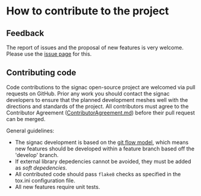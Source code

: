 # How to contribute to the project

## Feedback

The report of issues and the proposal of new features is very welcome.
Please use the [issue page](https://github.com/glotzerlab/signac/issues) for this.

## Contributing code

Code contributions to the signac open-source project are welcomed via pull requests on GitHub.
Prior any work you should contact the signac developers to ensure that the planned development meshes well with the directions and standards of the project.
All contributors must agree to the Contributor Agreement ([ContributorAgreement.md](ContributorAgreement.md)) before their pull request can be merged.

General guidelines:

  * The signac development is based on the [git flow model][gitflow], which means new features should be developed within a feature branch based off the 'develop' branch.
  * If external library depedencies cannot be avoided, they must be added as *soft depedencies*.
  * All contributed code should pass `flake8` checks as specified in the tox.ini configuration file.
  * All new features require unit tests.

[gitflow]: https://www.atlassian.com/git/tutorials/comparing-workflows/gitflow-workflow
